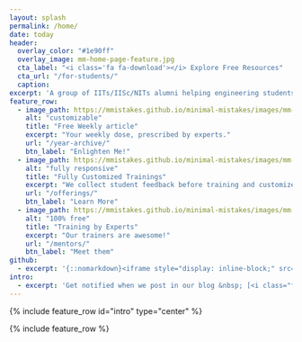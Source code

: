 ```yaml
---
layout: splash
permalink: /home/
date: today
header:
  overlay_color: "#1e90ff"
  overlay_image: mm-home-page-feature.jpg
  cta_label: "<i class='fa fa-download'></i> Explore Free Resources"
  cta_url: "/for-students/"
  caption:
excerpt: 'A group of IITs/IISc/NITs alumni helping engineering students realize their true potential.<br /> <small>Currently offering short-term courses</small><br /><br /> {::nomarkdown}<iframe style="display: inline-block;" src="https://ghbtns.com/github-btn.html?user=demlabs&type=follow&count=true&size=large" frameborder="0" scrolling="0" width="220px" height="30px"></iframe>{:/nomarkdown}'
feature_row:
  - image_path: https://mmistakes.github.io/minimal-mistakes/images/mm-customizable-feature.png
    alt: "customizable"
    title: "Free Weekly article"
    excerpt: "Your weekly dose, prescribed by experts."
    url: "/year-archive/"
    btn_label: "Enlighten Me!"
  - image_path: https://mmistakes.github.io/minimal-mistakes/images/mm-responsive-feature.png
    alt: "fully responsive"
    title: "Fully Customized Trainings"
    excerpt: "We collect student feedback before training and customize as per your needs."
    url: "/offerings/"
    btn_label: "Learn More"
  - image_path: https://mmistakes.github.io/minimal-mistakes/images/mm-free-feature.png
    alt: "100% free"
    title: "Training by Experts"
    excerpt: "Our trainers are awesome!"
    url: "/mentors/"
    btn_label: "Meet them"
github:
  - excerpt: '{::nomarkdown}<iframe style="display: inline-block;" src="https://ghbtns.com/github-btn.html?user=mmistakes&repo=minimal-mistakes&type=star&count=true&size=large" frameborder="0" scrolling="0" width="160px" height="30px"></iframe> <iframe style="display: inline-block;" src="https://ghbtns.com/github-btn.html?user=mmistakes&repo=minimal-mistakes&type=fork&count=true&size=large" frameborder="0" scrolling="0" width="158px" height="30px"></iframe>{:/nomarkdown}'
intro:
  - excerpt: 'Get notified when we post in our blog &nbsp; [<i class="fa fa-twitter"></i> @dem_labs](https://twitter.com/dem_labs){: .btn .btn--twitter}'
---
```


{% include feature_row id="intro" type="center" %}

{% include feature_row %}
